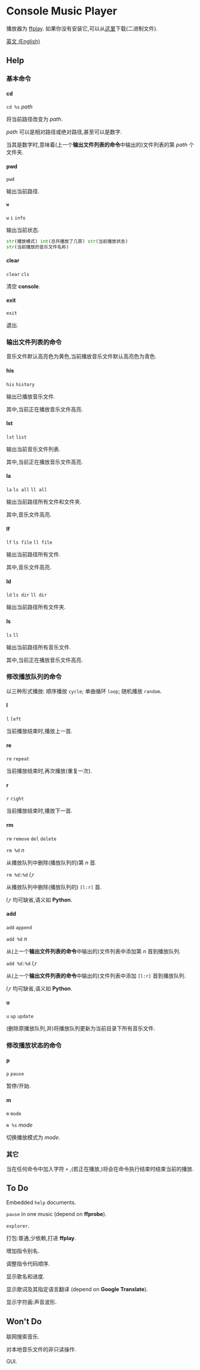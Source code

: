 # Console Music Player

播放器为 [ffplay](https://ffmpeg.org/).
如果你没有安装它,可以从[这里](https://github.com/BtbN/FFmpeg-Builds/releases)下载(二进制文件).

[英文 (English)](README.md)

## Help

### 基本命令

#### cd

`cd %s` *path*

将当前路径改变为 *path*.

*path* 可以是相对路径或绝对路径,甚至可以是数字.

当其是数字时,意味着(上一个**输出文件列表的命令**中输出的)文件列表的第 *path* 个文件夹.

#### pwd

`pwd`

输出当前路径.

#### `w`

`w` `i` `info`

输出当前状态.

```py
str(播放模式) int(总共播放了几首) str(当前播放状态)
str(当前播放的音乐文件名称)
```

#### clear

`clear` `cls`

清空 **console**.

#### exit

`exit`

退出.

### 输出文件列表的命令

音乐文件默认高亮色为黄色,当前播放音乐文件默认高亮色为青色.

#### his

`his` `history`

输出已播放音乐文件.

其中,当前正在播放音乐文件高亮.

#### lst

`lst` `list`

输出当前音乐文件列表.

其中,当前正在播放音乐文件高亮.

#### la

`la` `ls all` `ll all`

输出当前路径所有文件和文件夹.

其中,音乐文件高亮.

#### lf

`lf` `ls file` `ll file`

输出当前路径所有文件.

其中,音乐文件高亮.

#### ld

`ld` `ls dir` `ll dir`

输出当前路径所有文件夹.

#### ls

`ls` `ll` 

输出当前路径所有音乐文件.

其中,当前正在播放音乐文件高亮.

### 修改播放队列的命令

以三种形式播放:
顺序播放 `cycle`;
单曲循环 `loop`;
随机播放 `random`.

#### l

`l` `left`

当前播放结束时,播放上一首.

#### re

`re` `repeat`

当前播放结束时,再次播放(重复一次).

#### r

`r` `right`

当前播放结束时,播放下一首.

#### rm

`rm` `remove` `del` `delete`

`rm %d` *n*

从播放队列中删除(播放队列的)第 *n* 首.

`rm %d:%d` *l*,*r*

从播放队列中删除(播放队列的) `[l:r]` 首.

*l*,*r* 均可缺省,语义如 **Python**.

#### add

`add` `append`

`add %d` *n*

从(上一个**输出文件列表的命令**中输出的)文件列表中添加第 *n* 首到播放队列.

`add %d:%d` *l*,*r*

从(上一个**输出文件列表的命令**中输出的)文件列表中添加 `[l:r]` 首到播放队列.

*l*,*r* 均可缺省,语义如 **Python**.

#### u

`u` `up` `update`

(删除原播放队列,并)将播放队列更新为当前目录下所有音乐文件.

### 修改播放状态的命令

#### p

`p` `pause`

暂停/开始.

#### m

`m` `mode`

`m %s` *mode*

切换播放模式为 *mode*.

### 其它

当在任何命令中加入字符 `+` ,(若正在播放,)将会在命令执行结束时结束当前的播放.

## To Do

Embedded `help` documents.

`pause` in one music (depend on **ffprobe**).

`explorer`.

打包:普通,少依赖,打进 **ffplay**.

增加指令别名.

调整指令代码顺序.

显示歌名和进度.

显示歌词及其指定语言翻译 (depend on **Google Translate**).

显示字符画:声音波形.

## Won't Do

联网搜索音乐.

对本地音乐文件的非只读操作.

GUI.
